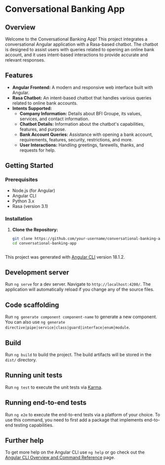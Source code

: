 # Conversational Banking App

## Overview

Welcome to the Conversational Banking App! This project integrates a conversational Angular application with a Rasa-based chatbot. The chatbot is designed to assist users with queries related to opening an online bank account, and it uses intent-based interactions to provide accurate and relevant responses.

## Features

- **Angular Frontend:** A modern and responsive web interface built with Angular.
- **Rasa Chatbot:** An intent-based chatbot that handles various queries related to online bank accounts.
- **Intents Supported:**
  - **Company Information:** Details about BFI Groupe, its values, services, and contact information.
  - **Chatbot Details:** Information about the chatbot's capabilities, features, and purpose.
  - **Bank Account Queries:** Assistance with opening a bank account, requirements, features, security, restrictions, and more.
  - **User Interactions:** Handling greetings, farewells, thanks, and requests for help.

## Getting Started

### Prerequisites

- Node.js (for Angular)
- Angular CLI
- Python 3.x
- Rasa (version 3.1)

### Installation

1. **Clone the Repository:**

   ```bash
   git clone https://github.com/your-username/conversational-banking-app.git
   cd conversational-banking-app



This project was generated with [Angular CLI](https://github.com/angular/angular-cli) version 18.1.2.

## Development server

Run `ng serve` for a dev server. Navigate to `http://localhost:4200/`. The application will automatically reload if you change any of the source files.

## Code scaffolding

Run `ng generate component component-name` to generate a new component. You can also use `ng generate directive|pipe|service|class|guard|interface|enum|module`.

## Build

Run `ng build` to build the project. The build artifacts will be stored in the `dist/` directory.

## Running unit tests

Run `ng test` to execute the unit tests via [Karma](https://karma-runner.github.io).

## Running end-to-end tests

Run `ng e2e` to execute the end-to-end tests via a platform of your choice. To use this command, you need to first add a package that implements end-to-end testing capabilities.

## Further help

To get more help on the Angular CLI use `ng help` or go check out the [Angular CLI Overview and Command Reference](https://angular.dev/tools/cli) page.
